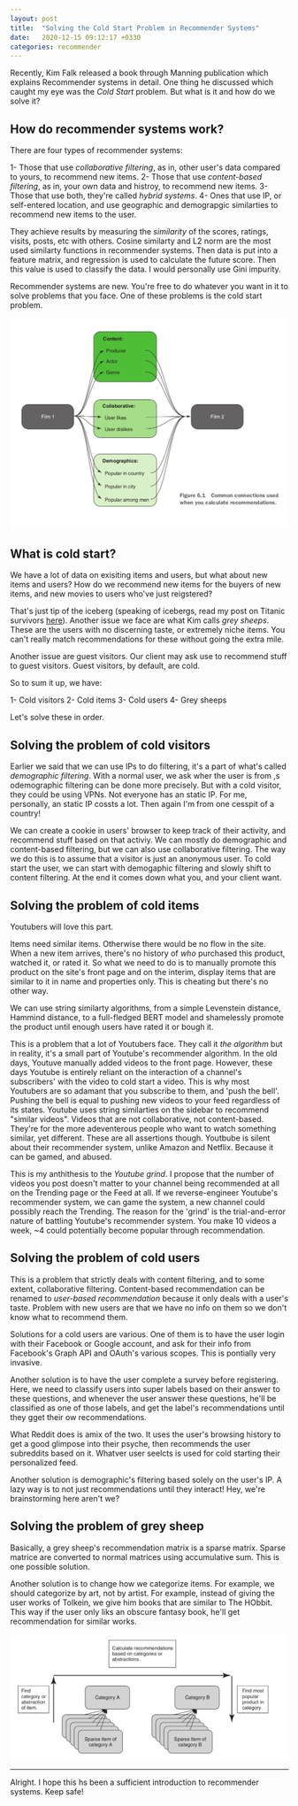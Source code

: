 ```yaml
---
layout: post
title:  "Solving the Cold Start Problem in Recommender Systems"
date:   2020-12-15 09:12:17 +0330
categories: recommender
---
```


Recently, Kim Falk released a book through Manning publication which explains Recommender systems in detail. One thing he discussed which caught my eye was the *Cold Start* problem. But what is it and how do we solve it?

## How do recommender systems work?

There are four types of recommender systems:

1- Those that use *collaborative filtering*, as in, other user's data compared to yours, to recommend new items.
2- Those that use *content-based filtering*, as in, your own data and histroy, to recommend new items.
3- Those that use both, they're called *hybrid systems*.
4- Ones that use IP, or self-entered location, and use geographic and demograpgic similarties to recommend new items to the user.

They achieve results by measuring the *similarity* of the scores, ratings, visits, posts, etc with others. Cosine similarty and L2 norm are the most used similarty functions in recommender systems. Then data is put into a feature matrix, and regression is used to calculate the future score. Then this value is used to classify the data. I would personally use Gini impurity. 

Recommender systems are new. You're free to do whatever you want in it to solve problems that you face. One of these problems is the cold start problem.

![Recommender system types](/assets/img/rec.png)
 
 ## What is cold start?

 We have a lot of data on exisiting items and users, but what about new items and users? How do we recommend new items for the buyers of new items, and new movies to users who've just reigstered?

 That's just tip of the iceberg (speaking of icebergs, read my post on Titanic survivors [here](https://chubek.github.io/classification/2020/12/10/tianic-analysis-ml-copy.html)). Another issue we face are what Kim calls *grey sheeps*. These are the users with no discerning taste, or extremely niche items. You can't really match recommendations for these without going the extra mile.

Another issue are guest visitors. Our client may ask use to recommend stuff to guest visitors. Guest visitors, by default, are cold. 

So to sum it up, we have:

1- Cold visitors
2- Cold items
3- Cold users
4- Grey sheeps

Let's solve these in order.

## Solving the problem of cold visitors

Earlier we said that we can use IPs to do filtering, it's a part of what's called *demographic filtering*. With a normal user, we ask wher the user is from ,s odemographic filtering can be done more precisely. But with a cold visitor, they could be using VPNs. Not everyone has an static IP. For me, personally, an static IP cossts a lot. Then again I'm from one cesspit of a country!

We can create a cookie in users' browser to keep track of their activity, and recommend stuff based on that activiy. We can mostly do demographic and content-based filtering, but we can also use collaborative filtering. The way we do this is to assume that a visitor is just an anonymous user. To cold start the user, we can start with demogaphic filtering and slowly shift to content filtering. At the end it comes down what you, and your client want.

## Solving the problem of cold items

Youtubers will love this part.

Items need similar items. Otherwise there would be no flow in the site. When a new item arrives, there's no history of *who* purchased this product, watched it, or rated it. So what we need to do is to manually promote this product on the site's front page and on the interim, display items that are similar to it in name and properties only. This is cheating but there's no other way.

We can use string similarty algorithms, from a simple Levenstein distance, Hammind distance, to a full-fledged BERT model and shamelessly promote the product until enough users have rated it or bough it. 

This is a problem that a lot of Youtubers face. They call it *the algorithm* but in reality, it's a small part of Youtube's recommender algorithm. In the old days, Youtuve manually added videos to the front page. However, these days Youtube is entirely reliant on the interaction of a channel's subscribers' with the video to cold start a video. This is why most Youtubers are so adamant that you subscribe to them, and 'push the bell'. Pushing the bell is equal to pushing new videos to your feed regardless of its states. Youtube uses string similarties on the sidebar to recommend "similar videos". Videos that are not collaborative, not content-based. They're for the more adeventerous people who want to watch something similar, yet different. These are all assertions though. Youtbube is silent about their recommender system, unlike Amazon and Netflix. Because it can be gamed, and abused.

This is my anthithesis to the *Youtube grind*. I propose that the number of videos you post doesn't matter to your channel being recommended at all on the Trending page or the Feed at all. If we reverse-engineer Youtube's recommender system, we can game the system, a new channel could possibly reach the Trending. The reason for the 'grind' is the trial-and-error nature of battling Youtube's recommender system. You make 10 videos a week, ~4 could potentially become popular through recommendation.

## Solving the problem of cold users

This is a problem that strictly deals with content filtering, and to some extent, collaborative filtering. Content-based recommendation can be renamed to *user-based recommendation* because it only deals with a user's taste. Problem with new users are that we have no info on them so we don't know what to recommend them.

Solutions for a cold users are various. One of them is to have the user login with their Facebook or Google account, and ask for their info from Facebook's Graph API and OAuth's various scopes. This is pontially very invasive.

Another solution is to have the user complete a survey before registering. Here, we need to classify users into super labels based on their answer to these questions, and whenever the user answer these questions, he'll be classified as one of those labels, and get the label's recommendations until they gget their ow recommendations.

What Reddit does is amix of the two. It uses the user's browsing history to get a good glimpose into their psyche, then recommends the user subreddits based on it. Whatver user seelcts is used for cold starting their personalized feed.

Another solution is demographic's filtering based solely on the user's IP. A lazy way is to not just recommendations until they interact! Hey, we're brainstorming here aren't we?

## Solving the problem of grey sheep

Basically, a grey sheep's recommendation matrix is a sparse matrix. Sparse matrice are converted to normal matrices using accumulative sum. This is one possible solution.

Another solution is to change how we categorize items. For example, we should categorize by art, not by artist. For example, instead of giving the user works of Tolkein, we give him books that are similar to The HObbit. This way if the user only liks an obscure fantasy book, he'll get recommendation for similar works.

![Recommender system types](/assets/img/greysheep.png)

***


Alright. I hope this hs been a sufficient introduction to recommender systems. Keep safe!
